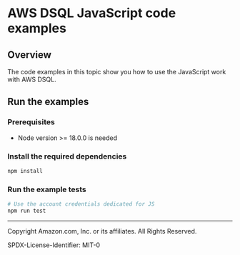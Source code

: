 # AWS DSQL JavaScript code examples

## Overview

The code examples in this topic show you how to use the JavaScript work with AWS DSQL. 

## Run the examples

### Prerequisites

* Node version >= 18.0.0 is needed

### Install the required dependencies

```sh
npm install
```

### Run the example tests

```sh
# Use the account credentials dedicated for JS
npm run test
```

---

Copyright Amazon.com, Inc. or its affiliates. All Rights Reserved. 

SPDX-License-Identifier: MIT-0